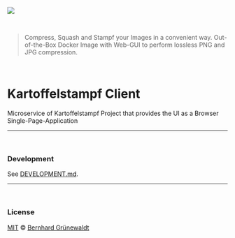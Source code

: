 [![](https://codeclou.github.io/kartoffelstampf/img/kartoffelstampf.svg)](https://github.com/codeclou/kartoffelstampf/)

&nbsp;

> Compress, Squash and Stampf your Images in a convenient way. Out-of-the-Box Docker Image with Web-GUI to perform lossless PNG and JPG compression.

&nbsp;

# Kartoffelstampf Client

Microservice of Kartoffelstampf Project that provides the UI as a Browser Single-Page-Application

-----

&nbsp;

### Development

See [DEVELOPMENT.md](./DEVELOPMENT.md).

-----

&nbsp;

### License

[MIT](./LICENSE) © [Bernhard Grünewaldt](https://github.com/clouless)



